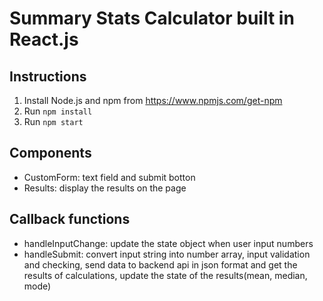 # Summary Stats Calculator built in React.js

## Instructions
1. Install Node.js and npm from https://www.npmjs.com/get-npm
2. Run `npm install`
3. Run `npm start`

## Components
* CustomForm: text field and submit botton
* Results: display the results on the page

## Callback functions
* handleInputChange: update the state object when user input numbers
* handleSubmit: convert input string into number array, input validation and checking, send data to backend api in json format and get the results of calculations, update the state of the results(mean, median, mode)


